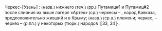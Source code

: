 ---
---

Черкес-⟦Узень⟧
: ⦅назв.⦆ нижнего ⦅теч.⦆ ⦅рр.⦆ Путамиц#1 и Путамиц#2 после слияния их выше лагеря «Артек» ⦅ср.⦆ черкесы – , народ Кавказа, предположительно живший и в Крыму; ⦅назв.⦆ ⦅ср.в.⦆ племени; черкес, – черкез – ⦅р.пл.⦆ у некоторых ⦅тюрк.⦆ народов ⦃З3, З4⦄.
